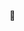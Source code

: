 🏫
<!--- Hi, I’m Xiaxi Shen
- I’m currently a graduate student in Electrical and Computer Engineering major at University of Washington.
- With a strong foundation in Computer Science and Electrical Engineering, I possess a deep understanding of these fields and a fervent desire to expand my knowledge. 
- Recently, I have developed a keen interest in Infrastructure/Systems/Pipelines, recognizing their significance in the rapidly evolving world of information technology.
- Information technology is changing the world. I feel lucky to witness this amazing process as a participant.
<!-- - My ultimate goal is to work for a tech company that is at the forefront of innovation. I am actively seeking internships and networking opportunities to gain more experience in the field, and as a first step, I am trying to make contributions to the open-source community.>
- During my spare time, I like reading books, hiking, playing sports and playing the piano. I am currently taking a **tennis** course. 🎾💪
<!-- - The cherry blossoms at UW are in full bloom and it's absolutely breathtaking. I'm really enjoying the colorful scenery!
![image](https://user-images.githubusercontent.com/97472036/231074682-cd026b69-892d-4944-9232-06bddd32efe8.png) -->
<!-- During my spare time, I like reading books, hiking, playing sports and playing the piano. I am currently taking a **tennis** course. 🎾💪 -->

<!---
- 💞️ I’m looking to collaborate on ...
- 📫 How to reach me ...
--->
<!---
xshen053/xshen053 is a ✨ special ✨ repository because its `README.md` (this file) appears on your GitHub profile.
You can click the Preview link to take a look at your changes.
--->
